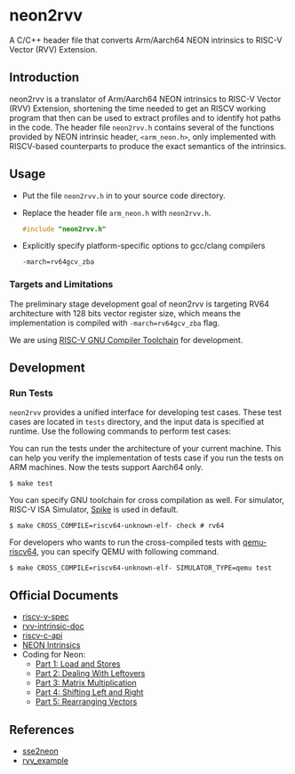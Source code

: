 # neon2rvv

A C/C++ header file that converts Arm/Aarch64 NEON intrinsics to RISC-V Vector (RVV) Extension.

## Introduction

neon2rvv is a translator of Arm/Aarch64 NEON intrinsics to RISC-V Vector (RVV) Extension, shortening the time needed to get an RISCV working program that then can be used to extract profiles and to identify hot paths in the code. The header file `neon2rvv.h` contains several of the functions provided by NEON intrinsic header, `<arm_neon.h>`, only implemented with RISCV-based counterparts to produce the exact semantics of the intrinsics.

## Usage

* Put the file `neon2rvv.h` in to your source code directory.
* Replace the header file `arm_neon.h` with `neon2rvv.h`.

    ```c
    #include "neon2rvv.h"
    ```

* Explicitly specify platform-specific options to gcc/clang compilers

    ```shell
    -march=rv64gcv_zba
    ```

### Targets and Limitations

The preliminary stage development goal of neon2rvv is targeting RV64 architecture with 128 bits vector register size, which means the implementation is compiled with `-march=rv64gcv_zba` flag.

We are using [RISC-V GNU Compiler Toolchain](https://github.com/riscv-collab/riscv-gnu-toolchain) for development.

## Development

### Run Tests

`neon2rvv` provides a unified interface for developing test cases. These test cases are located in `tests` directory, and the input data is specified at runtime. Use the following commands to perform test cases:

You can run the tests under the architecture of your current machine. This can help you verify the implementation of tests case if you run the tests on ARM machines. Now the tests support Aarch64 only.

```shell
$ make test
```

You can specify GNU toolchain for cross compilation as well. For simulator, RISC-V ISA Simulator, [Spike](https://github.com/riscv-software-src/riscv-isa-sim) is used in default.

```shell
$ make CROSS_COMPILE=riscv64-unknown-elf- check # rv64
```

For developers who wants to run the cross-compiled tests with [qemu-riscv64](https://www.qemu.org/), you can specify QEMU with following command.

```shell
$ make CROSS_COMPILE=riscv64-unknown-elf- SIMULATOR_TYPE=qemu test
```

## Official Documents

* [riscv-v-spec](https://github.com/riscv/riscv-v-spec)
* [rvv-intrinsic-doc](https://github.com/riscv-non-isa/rvv-intrinsic-doc)
* [riscv-c-api](https://github.com/riscv-non-isa/riscv-c-api-doc/blob/master/riscv-c-api.md)
* [NEON Intrinsics](https://developer.arm.com/architectures/instruction-sets/intrinsics)
* Coding for Neon:
  * [Part 1: Load and Stores](https://community.arm.com/arm-community-blogs/b/architectures-and-processors-blog/posts/coding-for-neon---part-1-load-and-stores)
  * [Part 2: Dealing With Leftovers](https://community.arm.com/arm-community-blogs/b/architectures-and-processors-blog/posts/coding-for-neon---part-2-dealing-with-leftovers)
  * [Part 3: Matrix Multiplication](https://community.arm.com/arm-community-blogs/b/architectures-and-processors-blog/posts/coding-for-neon---part-3-matrix-multiplication)
  * [Part 4: Shifting Left and Right](https://community.arm.com/arm-community-blogs/b/architectures-and-processors-blog/posts/coding-for-neon---part-4-shifting-left-and-right)
  * [Part 5: Rearranging Vectors](https://community.arm.com/arm-community-blogs/b/architectures-and-processors-blog/posts/coding-for-neon---part-5-rearranging-vectors)

## References

* [sse2neon](https://github.com/DLTcollab/sse2neon)
* [rvv_example](https://github.com/brucehoult/rvv_example)
